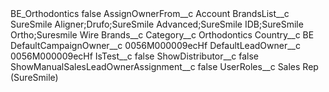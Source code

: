 <?xml version="1.0" encoding="UTF-8"?>
<CustomMetadata xmlns="http://soap.sforce.com/2006/04/metadata" xmlns:xsi="http://www.w3.org/2001/XMLSchema-instance" xmlns:xsd="http://www.w3.org/2001/XMLSchema">
    <label>BE_Orthodontics</label>
    <protected>false</protected>
    <values>
        <field>AssignOwnerFrom__c</field>
        <value xsi:type="xsd:string">Account</value>
    </values>
    <values>
        <field>BrandsList__c</field>
        <value xsi:type="xsd:string">SureSmile Aligner;Drufo;SureSmile Advanced;SureSmile IDB;SureSmile Ortho;Suresmile Wire</value>
    </values>
    <values>
        <field>Brands__c</field>
        <value xsi:nil="true"/>
    </values>
    <values>
        <field>Category__c</field>
        <value xsi:type="xsd:string">Orthodontics</value>
    </values>
    <values>
        <field>Country__c</field>
        <value xsi:type="xsd:string">BE</value>
    </values>
    <values>
        <field>DefaultCampaignOwner__c</field>
        <value xsi:type="xsd:string">0056M000009ecHf</value>
    </values>
    <values>
        <field>DefaultLeadOwner__c</field>
        <value xsi:type="xsd:string">0056M000009ecHf</value>
    </values>
    <values>
        <field>IsTest__c</field>
        <value xsi:type="xsd:boolean">false</value>
    </values>
    <values>
        <field>ShowDistributor__c</field>
        <value xsi:type="xsd:boolean">false</value>
    </values>
    <values>
        <field>ShowManualSalesLeadOwnerAssignment__c</field>
        <value xsi:type="xsd:boolean">false</value>
    </values>
    <values>
        <field>UserRoles__c</field>
        <value xsi:type="xsd:string">Sales Rep (SureSmile)</value>
    </values>
</CustomMetadata>
